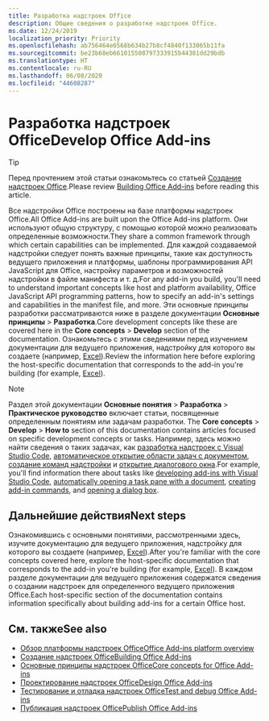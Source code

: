 ```yaml
---
title: Разработка надстроек Office
description: Общие сведения о разработке надстроек Office.
ms.date: 12/24/2019
localization_priority: Priority
ms.openlocfilehash: ab756464e6568b634b27b8cf4840f133065b11fa
ms.sourcegitcommit: be23b68eb661015508797333915b44381dd29bdb
ms.translationtype: HT
ms.contentlocale: ru-RU
ms.lasthandoff: 06/08/2020
ms.locfileid: "44608287"
---
```

# <a name="develop-office-add-ins"></a><span data-ttu-id="747c7-103">Разработка надстроек Office</span><span class="sxs-lookup"><span data-stu-id="747c7-103">Develop Office Add-ins</span></span>

> [!TIP]
> <span data-ttu-id="747c7-104">Перед прочтением этой статьи ознакомьтесь со статьей [Создание надстроек Office](../overview/office-add-ins-fundamentals.md).</span><span class="sxs-lookup"><span data-stu-id="747c7-104">Please review [Building Office Add-ins](../overview/office-add-ins-fundamentals.md) before reading this article.</span></span>

<span data-ttu-id="747c7-105">Все надстройки Office построены на базе платформы надстроек Office.</span><span class="sxs-lookup"><span data-stu-id="747c7-105">All Office Add-ins are built upon the Office Add-ins platform.</span></span> <span data-ttu-id="747c7-106">Они используют общую структуру, с помощью которой можно реализовать определенные возможности.</span><span class="sxs-lookup"><span data-stu-id="747c7-106">They share a common framework through which certain capabilities can be implemented.</span></span> <span data-ttu-id="747c7-107">Для каждой создаваемой надстройки следует понять важные принципы, такие как доступность ведущего приложения и платформы, шаблоны программирования API JavaScript для Office, настройку параметров и возможностей надстройки в файле манифеста и т. д.</span><span class="sxs-lookup"><span data-stu-id="747c7-107">For any add-in you build, you'll need to understand important concepts like host and platform availability, Office JavaScript API programming patterns, how to specify an add-in's settings and capabilities in the manifest file, and more.</span></span> <span data-ttu-id="747c7-108">Эти основные принципы разработки рассматриваются ниже в разделе документации **Основные принципы** > **Разработка**.</span><span class="sxs-lookup"><span data-stu-id="747c7-108">Core development concepts like these are covered here in the **Core concepts** > **Develop** section of the documentation.</span></span> <span data-ttu-id="747c7-109">Ознакомьтесь с этими сведениями перед изучением документации для ведущего приложения, надстройку для которого вы создаете (например, [Excel](../excel/index.md)).</span><span class="sxs-lookup"><span data-stu-id="747c7-109">Review the information here before exploring the host-specific documentation that corresponds to the add-in you're building (for example, [Excel](../excel/index.md)).</span></span>

> [!NOTE]
> <span data-ttu-id="747c7-110">Раздел этой документации **Основные понятия** > **Разработка** > **Практическое руководство** включает статьи, посвященные определенным понятиям или задачам разработки.  </span><span class="sxs-lookup"><span data-stu-id="747c7-110">The **Core concepts** > **Develop** > **How to** section of this documentation contains articles focused on specific development concepts or tasks.</span></span> <span data-ttu-id="747c7-111">Например, здесь можно найти сведения о таких задачах, как [разработка надстроек с Visual Studio Code](develop-add-ins-vscode.md), [автоматическое открытие области задач с документом](automatically-open-a-task-pane-with-a-document.md), [создание команд надстройки](create-addin-commands.md) и [открытие диалогового окна](dialog-api-in-office-add-ins.md).</span><span class="sxs-lookup"><span data-stu-id="747c7-111">For example, you'll find information there about tasks like [developing add-ins with Visual Studio Code](develop-add-ins-vscode.md), [automatically opening a task pane with a document](automatically-open-a-task-pane-with-a-document.md), [creating add-in commands](create-addin-commands.md), and [opening a dialog box](dialog-api-in-office-add-ins.md).</span></span>

## <a name="next-steps"></a><span data-ttu-id="747c7-112">Дальнейшие действия</span><span class="sxs-lookup"><span data-stu-id="747c7-112">Next steps</span></span>

<span data-ttu-id="747c7-113">Ознакомившись с основными понятиями, рассмотренными здесь, изучите документацию для ведущего приложения, надстройку для которого вы создаете (например, [Excel](../excel/index.md)).</span><span class="sxs-lookup"><span data-stu-id="747c7-113">After you're familiar with the core concepts covered here, explore the host-specific documentation that corresponds to the add-in you're building (for example, [Excel](../excel/index.md)).</span></span> <span data-ttu-id="747c7-114">В каждом разделе документации для ведущего приложения содержатся сведения о создании надстроек для определенного ведущего приложения Office.</span><span class="sxs-lookup"><span data-stu-id="747c7-114">Each host-specific section of the documentation contains information specifically about building add-ins for a certain Office host.</span></span>

## <a name="see-also"></a><span data-ttu-id="747c7-115">См. также</span><span class="sxs-lookup"><span data-stu-id="747c7-115">See also</span></span>

- [<span data-ttu-id="747c7-116">Обзор платформы надстроек Office</span><span class="sxs-lookup"><span data-stu-id="747c7-116">Office Add-ins platform overview</span></span>](../overview/office-add-ins.md)
- [<span data-ttu-id="747c7-117">Создание надстроек Office</span><span class="sxs-lookup"><span data-stu-id="747c7-117">Building Office Add-ins</span></span>](../overview/office-add-ins-fundamentals.md)
- [<span data-ttu-id="747c7-118">Основные принципы надстроек Office</span><span class="sxs-lookup"><span data-stu-id="747c7-118">Core concepts for Office Add-ins</span></span>](../overview/core-concepts-office-add-ins.md)
- [<span data-ttu-id="747c7-119">Проектирование надстроек Office</span><span class="sxs-lookup"><span data-stu-id="747c7-119">Design Office Add-ins</span></span>](../design/add-in-design.md)
- [<span data-ttu-id="747c7-120">Тестирование и отладка надстроек Office</span><span class="sxs-lookup"><span data-stu-id="747c7-120">Test and debug Office Add-ins</span></span>](../testing/test-debug-office-add-ins.md)
- [<span data-ttu-id="747c7-121">Публикация надстроек Office</span><span class="sxs-lookup"><span data-stu-id="747c7-121">Publish Office Add-ins</span></span>](../publish/publish.md)